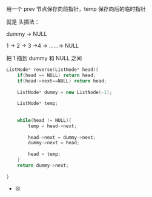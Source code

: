  用一个 prev 节点保存向前指针，temp 保存向后的临时指针 



就是 头插法：

dummy -> NULL

1 -> 2 -> 3 ->4 -> ……-> NULL



把 1 插到 dummy 和 NULL 之间

```c++
ListNode* reverse(ListNode* head){
    if(head == NULL) return head;
    if(head->next==NULL) return head;
    
    ListNode* dummy = new ListNode(-1);
   
    ListNode* temp;
    
    
    while(head != NULL){
        temp = head->next;
        
        head->next = dummy->next;
        dummy->next = head;
        
        head = temp;    
    }
    return dummy->next;
    
}
```

- [x] 

